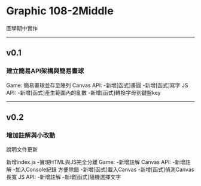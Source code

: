 # Graphic 108-2Middle
 圖學期中實作

----

## v0.1
### 建立簡易API架構與簡易畫球

Game:
簡易畫球並存至陣列
Canvas API:
-新增[函式]畫圓
-新增[函式]寫字
JS API:
-新增[函式]產生範圍內的亂數
-新增[函式]轉換字母到鍵盤key

----
## v0.2
### 增加註解與小改動

說明文件更新

新增index.js
-實現HTML與JS完全分離
Game:
-新增註解
Canvas API:
-新增註解
-加入Console紀錄 方便除錯
-新增[函式]載入Canvas
-新增[函式]偵測Canvas長寬
JS API:
-新增註解
-新增[函式]隨機選擇文字
